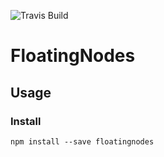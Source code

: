 ![Travis Build](https://travis-ci.org/SchwSimon/FloatingNodes.svg?branch=master)

# FloatingNodes

## Usage

### Install

```
npm install --save floatingnodes
```
